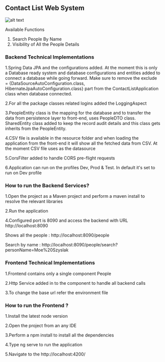 ## Contact List Web System

![alt text]([https://github.com/[username]/[reponame]/blob/[branch]/application-snapshot.PNG](https://github.com/sithara-galagedara/contact-list-application/blob/main/application-snapshot.PNG)?raw=true)

Available Functions

1. Search People By Name
2. Visibility of All the People Details

### Backend Technical Implementations 

1.Spring Data JPA and the configurations added. At the moment this is only a Database ready system and database configurations and entities added to connect a database while going forward. Make sure to remove the exclude = {DataSourceAutoConfiguration.class, HibernateJpaAutoConfiguration.class} part from the ContactListApplication class when database connected.

2.For all the package classes related logins added the LoggingAspect

3.PeopleEntity class is the mapping for the database and to transfer the data from persistence layer to front-end, uses PeopleDTO class. SharedEntity class added to keep the record audit details and this class gets inherits from the PeopleEntity.

4.CSV file is available in the resource folder and when loading the application from the front-end it will show all the fetched data from CSV. At the moment CSV file uses as the datasource

5.CorsFilter added to handle CORS pre-flight requests

6.Application can run on the profiles Dev, Prod & Test. In default it's set to run on Dev profile

### How to run the Backend Services?

1.Open the project as a Maven project and perform a maven install to resolve the relevant libraries

2.Run the application

4.Configured port is 8090 and access the backend with URL http://localhost:8090

Shows all the people : http://localhost:8090/people

Search by name : http://localhost:8090/people/search?personName=Moe%20Szyslak

### Frontend Technical Implementations 

1.Frontend contains only a single component People

2.Http Service added in to the component to handle all backend calls 

3.To change the base url refer the environment file

### How to run the Frontend ?

1.Install the latest node version

2.Open the project from an any IDE

3.Perform a npm install to install all the dependencies

4.Type ng serve to run the application

5.Navigate to the http://localhost:4200/

